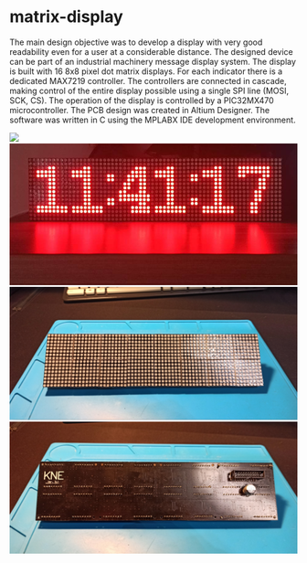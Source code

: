 ﻿# matrix-display
The main design objective was to develop a display with very good readability even for a user at a considerable distance. The designed device can be part of an industrial machinery message display system. The display is built with 16 8x8 pixel dot matrix displays. For each indicator there is a dedicated MAX7219 controller. The controllers are connected in cascade, making control of the entire display possible using a single SPI line (MOSI, SCK, CS). The operation of the display is controlled by a PIC32MX470 microcontroller. The PCB design was created in Altium Designer. The software was written in C using the MPLABX IDE development environment.

<img src="working.gif" width="800">
<img src="display.jpg" width="800">
<img src="front.jpg" width="800">
<img src="bottom.jpg" width="800">



